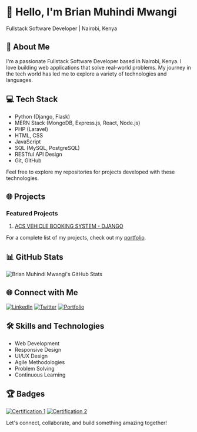 # 👋 Hello, I'm Brian Muhindi Mwangi

Fullstack Software Developer | Nairobi, Kenya

## 🚀 About Me

I'm a passionate Fullstack Software Developer based in Nairobi, Kenya. I love building web applications that solve real-world problems. My journey in the tech world has led me to explore a variety of technologies and languages.

## 💻 Tech Stack

- Python (Django, Flask)
- MERN Stack (MongoDB, Express.js, React, Node.js)
- PHP (Laravel)
- HTML, CSS
- JavaScript
- SQL (MySQL, PostgreSQL)
- RESTful API Design
- Git, GitHub

Feel free to explore my repositories for projects developed with these technologies.

## 🌐 Projects

### Featured Projects

1. [ACS VEHICLE BOOKING SYSTEM - DJANGO](https://github.com/muhindi-brian/acs-bookings) 

For a complete list of my projects, check out my [portfolio](https://BRIANECODES.AFRICA/).

## 📊 GitHub Stats

![Brian Muhindi Mwangi's GitHub Stats](https://github-readme-stats.vercel.app/api?username=yourname&show_icons=true&hide=contribs,prs)

## 🌐 Connect with Me

[![LinkedIn](https://img.shields.io/badge/LinkedIn-Connect-blue?style=for-the-badge&logo=linkedin)](https://www.linkedin.com/in/yourname)
[![Twitter](https://img.shields.io/badge/Twitter-Follow-blue?style=for-the-badge&logo=twitter)](https://twitter.com/yourtwitter)
[![Portfolio](https://img.shields.io/badge/Portfolio-Visit-blue?style=for-the-badge&logo=google-chrome)](https://yourportfolio.com)

## 🛠️ Skills and Technologies

- Web Development
- Responsive Design
- UI/UX Design
- Agile Methodologies
- Problem Solving
- Continuous Learning

## 🏆 Badges

[![Certification 1](https://img.shields.io/badge/Certification-1-blue)](link-to-certification)
[![Certification 2](https://img.shields.io/badge/Certification-2-green)](link-to-certification)

Let's connect, collaborate, and build something amazing together!
